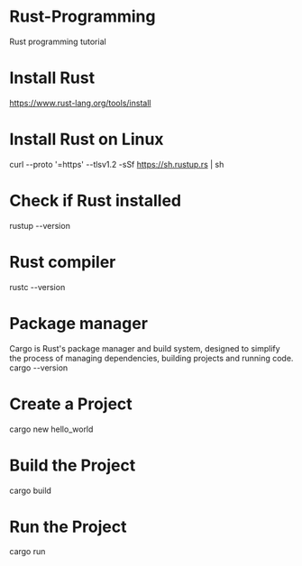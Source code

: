 # Rust-Programming
Rust programming tutorial

# Install Rust
https://www.rust-lang.org/tools/install

# Install Rust on Linux
curl --proto '=https' --tlsv1.2 -sSf https://sh.rustup.rs | sh

# Check if Rust installed
rustup --version

# Rust compiler
rustc --version

# Package manager
Cargo is Rust's package manager and build system, designed to simplify the process of managing dependencies, building projects and running code. 
cargo --version

# Create a Project 
cargo new hello_world

# Build the Project
cargo build

# Run the Project
cargo run

